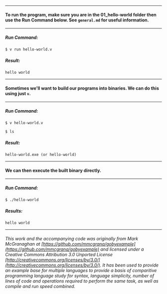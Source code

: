 ___
#### To run the program, make sure you are in the 01_hello-world folder then use the Run Command below. See `general.md` for useful information.
___
##### Run Command:

`$ v run hello-world.v`

##### Result:

`hello world`
___
#### Sometimes we'll want to build our programs into binaries. We can do this using just `v`.
___
##### Run Command:

`$ v hello-world.v`

`$ ls`

##### Result:

`hello-world.exe (or hello-world)`
___
#### We can then execute the built binary directly.
___
##### Run Command:

`$ ./hello-world`

##### Results:

`hello world`

___

###### This work and the accompanying code was originally from Mark McGranaghan at [https://github.com/mmcgrana/gobyexample](https://github.com/mmcgrana/gobyexample) and licensed under a Creative Commons Attribution 3.0 Unported License [http://creativecommons.org/licenses/by/3.0/](http://creativecommons.org/licenses/by/3.0/). It has been used to provide an example base for multiple languages to provide a basis of comparitive programming language study for syntax, language simplicity, number of lines of code and operations required to perform the same task, as well as compile and run speed combined.
